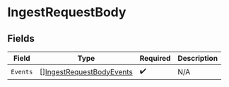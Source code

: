 # IngestRequestBody


## Fields

| Field                                                                           | Type                                                                            | Required                                                                        | Description                                                                     |
| ------------------------------------------------------------------------------- | ------------------------------------------------------------------------------- | ------------------------------------------------------------------------------- | ------------------------------------------------------------------------------- |
| `Events`                                                                        | [][IngestRequestBodyEvents](../../models/operations/ingestrequestbodyevents.md) | :heavy_check_mark:                                                              | N/A                                                                             |